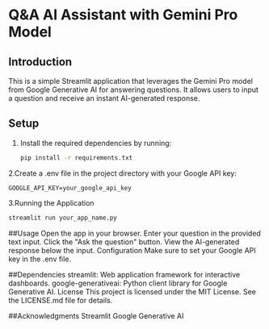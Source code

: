 # Q&A AI Assistant with Gemini Pro Model

## Introduction
This is a simple Streamlit application that leverages the Gemini Pro model from Google Generative AI for answering questions. It allows users to input a question and receive an instant AI-generated response.

## Setup
1. Install the required dependencies by running:
   ```bash
   pip install -r requirements.txt
2.Create a .env file in the project directory with your Google API key:
  
    GOOGLE_API_KEY=your_google_api_key
3.Running the Application
  ```bash
  streamlit run your_app_name.py
```

##Usage
Open the app in your browser.
Enter your question in the provided text input.
Click the "Ask the question" button.
View the AI-generated response below the input.
Configuration
Make sure to set your Google API key in the .env file.

##Dependencies
streamlit: Web application framework for interactive dashboards.
google-generativeai: Python client library for Google Generative AI.
License
This project is licensed under the MIT License. See the LICENSE.md file for details.

##Acknowledgments
Streamlit
Google Generative AI

